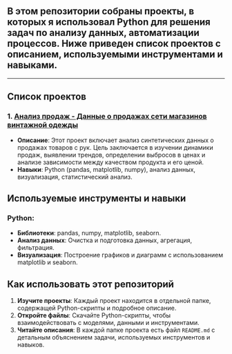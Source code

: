 ## В этом репозитории собраны проекты, в которых я использовал Python для решения задач по анализу данных, автоматизации процессов. Ниже приведен список проектов с описанием, используемыми инструментами и навыками.

---

## Список проектов

### 1. **[Анализ продаж - Данные о продажах сети магазинов винтажной одежды](https://github.com/Sklarone/data_analyst_portfolio/tree/main/Python_Projects/sales_analysis)**
   - **Описание**: Этот проект включает анализ синтетических данных о продажах товаров с рук. Цель заключается в изучении динамики продаж, выявлении трендов, определении выбросов в ценах и анализе зависимости между качеством продукта и его ценой.
   - **Навыки**: Python (pandas, matplotlib, numpy), анализ данных, визуализация, статистический анализ.

## Используемые инструменты и навыки

### Python:
- **Библиотеки**: pandas, numpy, matplotlib, seaborn.
- **Анализ данных**: Очистка и подготовка данных, агрегация, фильтрация.
- **Визуализация**: Построение графиков и диаграмм с использованием matplotlib и seaborn.

## Как использовать этот репозиторий

1. **Изучите проекты**: Каждый проект находится в отдельной папке, содержащей Python-скрипты и подробное описание.
2. **Откройте файлы**: Скачайте Python-скрипты, чтобы взаимодействовать с моделями, данными и инструментами.
3. **Читайте описания**: В каждой папке проекта есть файл `README.md` с детальным объяснением задачи, используемых инструментов и навыков.
